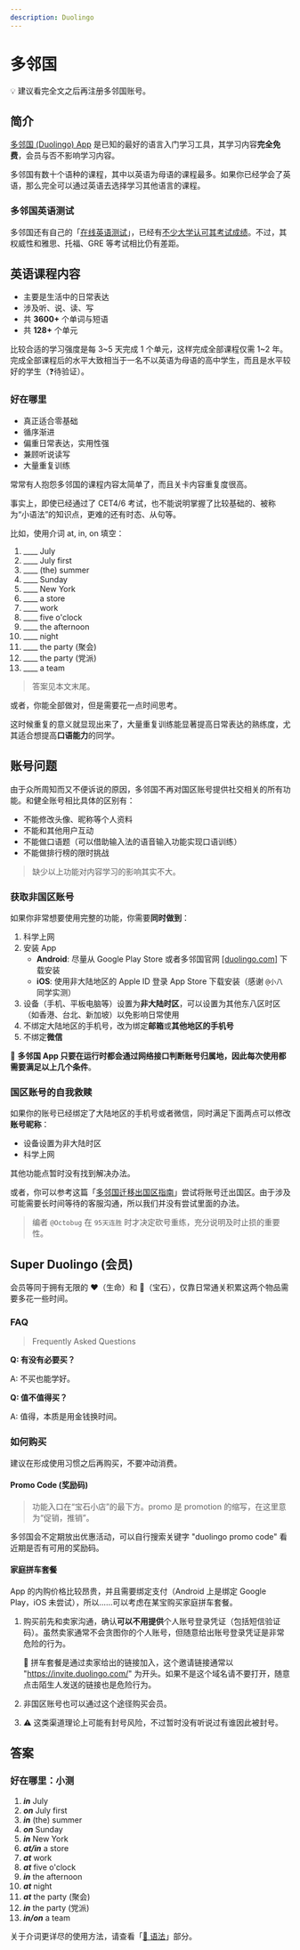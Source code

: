 ```yaml
---
description: Duolingo
---
```


# 多邻国

<!--@include: ../../.vitepress/hack.md-->

💡 建议看完全文之后再注册多邻国账号。

## 简介

[多邻国 (Duolingo) App](https://www.duolingo.com/) 是已知的最好的语言入门学习工具，其学习内容**完全免费**，会员与否不影响学习内容。

多邻国有数十个语种的课程，其中以英语为母语的课程最多。如果你已经学会了英语，那么完全可以通过英语去选择学习其他语言的课程。

### 多邻国英语测试

多邻国还有自己的「[在线英语测试](https://englishtest.duolingo.com/)」，已经有[不少大学认可其考试成绩](https://englishtest.duolingo.com/institutions)。不过，其权威性和雅思、托福、GRE 等考试相比仍有差距。

## 英语课程内容

- 主要是生活中的日常表达
- 涉及听、说、读、写
- 共 **3600+** 个单词与短语
- 共 **128+** 个单元

比较合适的学习强度是每 3~5 天完成 1 个单元，这样完成全部课程仅需 1~2 年。完成全部课程后的水平大致相当于一名不以英语为母语的高中学生，而且是水平较好的学生（❓待验证）。

### 好在哪里

- 真正适合零基础
- 循序渐进
- 偏重日常表达，实用性强
- 兼顾听说读写
- 大量重复训练

常常有人抱怨多邻国的课程内容太简单了，而且关卡内容重复度很高。

事实上，即使已经通过了 CET4/6 考试，也不能说明掌握了比较基础的、被称为“小语法”的知识点，更难的还有时态、从句等。

比如，使用介词 at, in, on 填空：

1. ____ July
2. ____ July first
3. ____ (the) summer
4. ____ Sunday
5. ____ New York
6. ____ a store
7. ____ work
8. ____ five o'clock
9. ____ the afternoon
10. ____ night
11. ____ the party (聚会)
12. ____ the party (党派)
13. ____ a team

> 答案见本文末尾。

或者，你能全部做对，但是需要花一点时间思考。

这时候重复的意义就显现出来了，大量重复训练能显著提高日常表达的熟练度，尤其适合想提高**口语能力**的同学。

## 账号问题

由于众所周知而又不便诉说的原因，多邻国不再对国区账号提供社交相关的所有功能。和健全账号相比具体的区别有：

- 不能修改头像、昵称等个人资料
- 不能和其他用户互动
- 不能做口语题（可以借助输入法的语音输入功能实现口语训练）
- 不能做排行榜的限时挑战

> 缺少以上功能对内容学习的影响其实不大。

### 获取非国区账号

如果你非常想要使用完整的功能，你需要**同时做到**：

1. 科学上网
2. 安装 App
   - **Android**: 尽量从 Google Play Store 或者多邻国官网 [[duolingo.com]](https://www.duolingo.com) 下载安装
   - **iOS**: 使用非大陆地区的 Apple ID 登录 App Store 下载安装（感谢 `@小八` 同学实测）
3. 设备（手机、平板电脑等）设置为**非大陆时区**，可以设置为其他东八区时区（如香港、台北、新加坡）以免影响日常使用
4. 不绑定大陆地区的手机号，改为绑定**邮箱**或**其他地区的手机号**
5. 不绑定**微信**

🚨 **多邻国 App 只要在运行时都会通过网络接口判断账号归属地，因此每次使用都需要满足以上几个条件**。

### 国区账号的自我救赎

如果你的账号已经绑定了大陆地区的手机号或者微信，同时满足下面两点可以修改**账号昵称**：

- 设备设置为非大陆时区
- 科学上网

其他功能点暂时没有找到解决办法。

或者，你可以参考这篇「[多邻国迁移出国区指南](https://shuxiao.wang/posts/duolingo-refugee/)」尝试将账号迁出国区。由于涉及可能需要长时间等待的客服沟通，所以我们并没有尝试里面的办法。

> 编者 `@Octobug` 在 `95天连胜` 时才决定砍号重练，充分说明及时止损的重要性。

## Super Duolingo (会员)

会员等同于拥有无限的 ❤️（生命）和 💎（宝石），仅靠日常通关积累这两个物品需要多花一些时间。

### FAQ

> Frequently Asked Questions

**Q: 有没有必要买？**

A: 不买也能学好。

**Q: 值不值得买？**

A: 值得，本质是用金钱换时间。

### 如何购买

建议在形成使用习惯之后再购买，不要冲动消费。

#### Promo Code (奖励码)

> 功能入口在“宝石小店”的最下方。promo 是 promotion 的缩写，在这里意为“促销，推销”。

多邻国会不定期放出优惠活动，可以自行搜索关键字 "duolingo promo code" 看近期是否有可用的奖励码。

#### 家庭拼车套餐

App 的内购价格比较昂贵，并且需要绑定支付（Android 上是绑定 Google Play，iOS 未尝试），所以……可以考虑在某宝购买家庭拼车套餐。

1. 购买前先和卖家沟通，确认**可以不用提供**个人账号登录凭证（包括短信验证码）。虽然卖家通常不会贪图你的个人账号，但随意给出账号登录凭证是非常危险的行为。

    🚨 拼车套餐是通过卖家给出的链接加入，这个邀请链接通常以 "<https://invite.duolingo.com/>" 为开头。如果不是这个域名请不要打开，随意点击陌生人发送的链接也是危险行为。

2. 非国区账号也可以通过这个途径购买会员。
3. ⚠️ 这类渠道理论上可能有封号风险，不过暂时没有听说过有谁因此被封号。

## 答案

### 好在哪里：小测

1. ***in*** July
2. ***on*** July first
3. ***in*** (the) summer
4. ***on*** Sunday
5. ***in*** New York
6. ***at/in*** a store
7. ***at*** work
8. ***at*** five o'clock
9. ***in*** the afternoon
10. ***at*** night
11. ***at*** the party (聚会)
12. ***in*** the party (党派)
13. ***in/on*** a team

关于介词更详尽的使用方法，请查看「[📓 语法](/content/grammar/)」部分。
